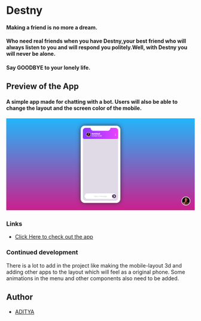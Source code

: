 # Destny

#### Making a  friend is no more a dream.
#### Who need real friends when you have Destny,your best friend who will always listen to you and will respond you politely.Well, with Destny you will never be alone.
#### Say GOODBYE to your lonely life.

## Preview of the App
#### A simple app made for chatting with a bot. Users will  also be able to change the layout and the screen color of the mobile. 

![](images/chat_ss.png)

### Links

- [Click Here to check out the app]([https://Destny.netlify.app/](https://ascendantaditya.github.io/Destiny/))


### Continued development

There is a lot to add in the project like making the mobile-layout 3d and adding other apps to the layout which will feel as a original phone. Some animations in the menu and other components also need to be added.


## Author

- [ADITYA](webdevaditya.netlify.app)

